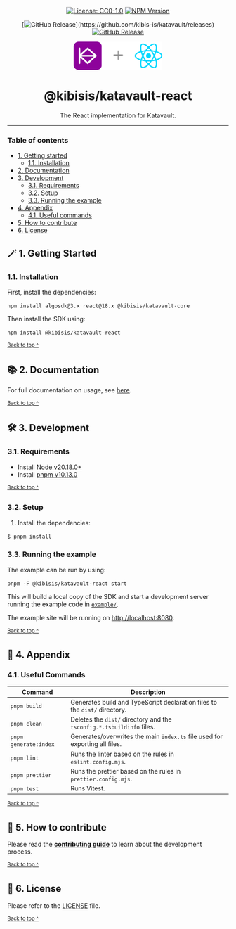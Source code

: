 <div align="center">

[![License: CC0-1.0](https://img.shields.io/badge/License-CC0_1.0-brightgreen.svg)][license]
[![NPM Version](https://img.shields.io/npm/v/%40kibisis%2Fkatavault-react)](https://www.npmjs.com/package/%40kibisis/katavault-react)

</div>

<div align="center">

[![GitHub Release](https://img.shields.io/github/v/release/kibis-is/katavault?filter=%40kibisis%2Fkatavault-react*)](https://github.com/kibis-is/katavault/releases)
[![GitHub Release](https://img.shields.io/github/v/release/kibis-is/katavault?include_prereleases&filter=%40kibisis%2Fkatavault-react*&label=pre-release)](https://github.com/kibis-is/katavault/releases/latest)

</div>


<div align="center">
  <img alt="Katavault and React logo" src="https://github.com/kibis-is/katavault/blob/main/images/katavault_react_logo@405x128.png" height="64" />
</div>

<h1 align="center">
  @kibisis/katavault-react
</h1>

<p align="center">
  The React implementation for Katavault.
</p>

---

### Table of contents

* [1. Getting started](#-1-getting-started)
  - [1.1. Installation](#11-installation)
* [2. Documentation](#-2-documentation)
* [3. Development](#-3-development)
  - [3.1. Requirements](#31-requirements)
  - [3.2. Setup](#32-setup)
  - [3.3. Running the example](#33-running-the-example)
* [4. Appendix](#-4-appendix)
  - [4.1. Useful commands](#41-useful-commands)
* [5. How to contribute](#-5-how-to-contribute)
* [6. License](#-6-license)

## 🪄 1. Getting Started

### 1.1. Installation

First, install the dependencies:

```shell
npm install algosdk@3.x react@18.x @kibisis/katavault-core
```

Then install the SDK using:
```shell
npm install @kibisis/katavault-react
```

<sup>[Back to top ^][table-of-contents]</sup>

## 📚 2. Documentation

For full documentation on usage, see [here](https://kibis-is.github.io/katavault/usage/core).

<sup>[Back to top ^][table-of-contents]</sup>

## 🛠 3. Development

### 3.1. Requirements

* Install [Node v20.18.0+](https://nodejs.org/en/)
* Install [pnpm v10.13.0](https://pnpm.io/installation)

<sup>[Back to top ^][table-of-contents]</sup>

### 3.2. Setup

1. Install the dependencies:
```bash
$ pnpm install
```

### 3.3. Running the example

The example can be run by using:

```shell
pnpm -F @kibisis/katavault-react start
```

This will build a local copy of the SDK and start a development server running the example code in [`example/`](./example).

The example site will be running on [http://localhost:8080](http://localhost:8080).

<sup>[Back to top ^][table-of-contents]</sup>

## 📑 4. Appendix

### 4.1. Useful Commands

| Command               | Description                                                                 |
|-----------------------|-----------------------------------------------------------------------------|
| `pnpm build`          | Generates build and TypeScript declaration files to the `dist/` directory.  |
| `pnpm clean`          | Deletes the `dist/` directory and the `tsconfig.*.tsbuildinfo` files.       |
| `pnpm generate:index` | Generates/overwrites the main `index.ts` file used for exporting all files. |
| `pnpm lint`           | Runs the linter based on the rules in `eslint.config.mjs`.                  |
| `pnpm prettier`       | Runs the prettier based on the rules in `prettier.config.mjs`.              |
| `pnpm test`           | Runs Vitest.                                                                |

<sup>[Back to top ^][table-of-contents]</sup>

## 👏 5. How to contribute

Please read the [**contributing guide**](https://github.com/kibis-is/katavault/blob/main/CONTRIBUTING.md) to learn about the development process.

<sup>[Back to top ^][table-of-contents]</sup>

## 📄 6. License

Please refer to the [LICENSE][license] file.

<sup>[Back to top ^][table-of-contents]</sup>

<!-- links -->
[license]: https://github.com/kibis-is/katavault/blob/main/packages/react/LICENSE
[table-of-contents]: #table-of-contents

